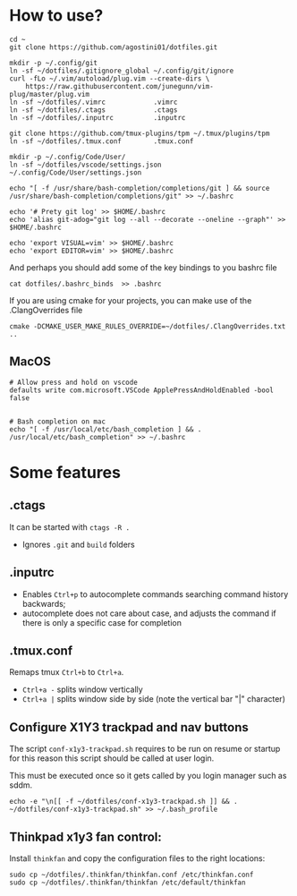# How to use?

    cd ~
    git clone https://github.com/agostini01/dotfiles.git

    mkdir -p ~/.config/git
    ln -sf ~/dotfiles/.gitignore_global ~/.config/git/ignore
    curl -fLo ~/.vim/autoload/plug.vim --create-dirs \
        https://raw.githubusercontent.com/junegunn/vim-plug/master/plug.vim
    ln -sf ~/dotfiles/.vimrc            .vimrc
    ln -sf ~/dotfiles/.ctags            .ctags
    ln -sf ~/dotfiles/.inputrc          .inputrc

    git clone https://github.com/tmux-plugins/tpm ~/.tmux/plugins/tpm
    ln -sf ~/dotfiles/.tmux.conf        .tmux.conf

    mkdir -p ~/.config/Code/User/
    ln -sf ~/dotfiles/vscode/settings.json ~/.config/Code/User/settings.json
    
    echo "[ -f /usr/share/bash-completion/completions/git ] && source /usr/share/bash-completion/completions/git" >> ~/.bashrc

    echo '# Prety git log' >> $HOME/.bashrc
    echo 'alias git-adog="git log --all --decorate --oneline --graph"' >> $HOME/.bashrc

    echo 'export VISUAL=vim' >> $HOME/.bashrc
    echo 'export EDITOR=vim' >> $HOME/.bashrc


And perhaps you should add some of the key bindings to you bashrc file

    cat dotfiles/.bashrc_binds  >> .bashrc

If you are using cmake for your projects, you can make use of the
.ClangOverrides file

    cmake -DCMAKE_USER_MAKE_RULES_OVERRIDE=~/dotfiles/.ClangOverrides.txt ..

## MacOS

```
# Allow press and hold on vscode
defaults write com.microsoft.VSCode ApplePressAndHoldEnabled -bool false
    

# Bash completion on mac
echo "[ -f /usr/local/etc/bash_completion ] && . /usr/local/etc/bash_completion" >> ~/.bashrc
```

# Some features

## .ctags

It can be started with `ctags -R .`

* Ignores `.git` and `build` folders

## .inputrc

* Enables `Ctrl+p` to autocomplete commands searching command history backwards;
* autocomplete does not care about case, and adjusts the command if there is
only a specific case for completion

## .tmux.conf

Remaps tmux `Ctrl+b` to `Ctrl+a`.

* `Ctrl+a -` splits window vertically
* `Ctrl+a |` splits window side by side (note the vertical bar "|" character)

## Configure X1Y3 trackpad and nav buttons

The script `conf-x1y3-trackpad.sh` requires to be run on resume or startup
for this reason this script should be called at user login.

This must be executed once so it gets called by you login manager such as sddm.
```
echo -e "\n[[ -f ~/dotfiles/conf-x1y3-trackpad.sh ]] && . ~/dotfiles/conf-x1y3-trackpad.sh" >> ~/.bash_profile
```

## Thinkpad x1y3 fan control:

Install `thinkfan` and copy the configuration files to the right locations:
```
sudo cp ~/dotfiles/.thinkfan/thinkfan.conf /etc/thinkfan.conf
sudo cp ~/dotfiles/.thinkfan/thinkfan /etc/default/thinkfan
```
